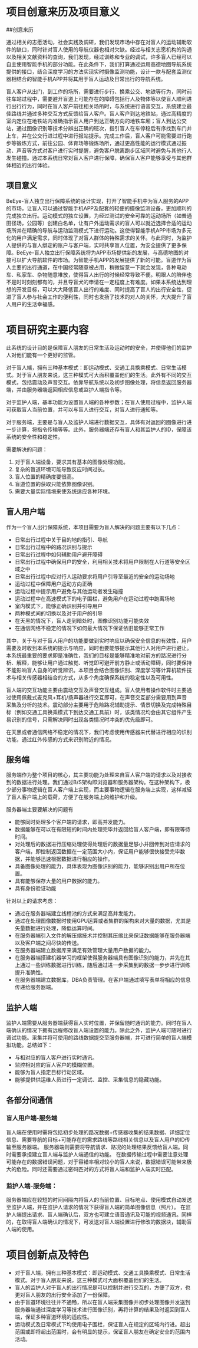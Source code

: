 # 项目创意来历及项目意义

##创意来历

通过相关的志愿活动，社会实践及调研，我们发现市场中存在对盲人的运动辅助软件的缺口，同时针对盲人使用的导航仪器也相对欠缺。经过与相关志愿机构的沟通以及相关文献资料的查询，我们发现，经过训练和专业的调试，许多盲人已经可以自主使用智能手机的部分功能。在此条件下，我们打算通过运用高德地图导航系统提供的接口，结合深度学习的方法实现实时摄像监测功能，设计一款与配套监测仪器相结合的智能手机APP并将其用于盲人运动及日常出行的导航系统。

盲人客户从出门，到工作的场所，需要进行步行、换乘公交、地铁等行为，同时前往车站过程中，需要避开盲道上可能存在的障碍包括行人及物体等以使盲人顺利进行出行行为，同时在盲人客户前往相关场所时，与系统进行语音交互，系统建立最佳路线并通过多种交互方式反馈给盲人客户。盲人客户到达地铁站，通过高精度的室内定位在地铁站内准确指示盲人用户到达正确方向的地铁车厢；盲人到达公交站，通过图像识别等技术分辨出正确的班次，指引盲人在车停稳后有序找到车门并上车，并在公交行进过程中进行报站提示。完成工作后，盲人客户可能需要进行跑步等锻炼方式，前往公园、体育场等锻炼场所，通过更高性能的运行模式通过振动、声音等方式对客户进行实时提醒，避免客户脱离跑步区域同时避免与其他行人发生碰撞。通过本系统日常对盲人客户进行保障，确保盲人客户能够享受与其他群体相近的出行体验。

## 项目意义

BeEye-盲人独立出行保障系统的设计实现，打开了智能手机中为盲人服务的APP的市场，让盲人可以通过智能手机APP及配套的轻便的摄像监测设备，更加顺利的完成独立出行。运动模式的独立设置，为经过测试的安全可靠的运动场所（如普通田径场，公园等）创建白名单，让有户外运动需求的盲人可以就近选择合适的运动场所并在精确的导航与运动监测模式下进行运动。这使得智能手机APP市场为多元化的用户满足需求，同时体现了对盲人群体的特殊需求的关怀。与此同时，为监护人提供的与盲人绑定的账户与客户端，实时共享盲人位置，为安全提供了更多保障。BeEye-盲人独立出行保障系统将为APP市场提供新的发展，与高德地图的对接可以扩大导航软件的市场。为智能手机APP的发展提供了新的可能。盲道作为盲人主要的出行通道，在中国经常随意被占用，稍微留意一下就会发现，各种电动车、私家车、杂物随意堆放，使得盲人出行的时候经常导致不便。明眼人的陪伴也不是时时刻刻都有的，并且导盲犬的申请在一定程度上有难度。如果本系统达到理想的开发目标，可以大大降低盲人出行的难度、同时提高了盲人的出行安全性，促进了盲人参与社会工作的便利性，同时也发扬了技术的对人的关怀，大大提升了盲人用户的生活幸福感。


 # 项目研究主要内容

此系统的设计目的是保障盲人朋友的日常生活及运动时的安全，并使得他们的监护人对他们能有一个更好的监管。

对于盲人端，拥有三种基本模式：即运动模式、交通工具换乘模式、日常生活模式。对于盲人朋友来说，这三种模式可大面积覆盖他们的生活。此外有不同的交互模式，包括震动及声音交互。依靠导航系统以及初步图像处理，将信息返回服务器端，并由服务器端返回相应信息或监护人端指令等。

对于监护人端，基本功能为设置盲人端的各种参数；在盲人使用过程中，监护人端可获取盲人当前位置，并可以与盲人进行交互，对盲人进行通知等。

对于服务端，主要是与盲人及监护人端进行数据交互，具体有对返回的图像进行进一步计算，将指令传输等等。此外，服务器端还存有盲人和其监护人的ID，保障该系统的安全性和稳定性。

需要解决的问题：

1. 对于盲人端设备，要求其有基本的图像处理功能。
2. 复杂的盲道环境可能导致反应时间过长。
3. 盲人位置的精确度要很高。
4. 盲道位置的获取只能依靠图像识别。
5. 需要大量实际情境来使系统适应各种环境。

 ## 盲人用户端

作为一个盲人出行保障系统，本项目需要为盲人解决的问题主要有以下几点：

- 日常出行过程中关于目的地的指引、导航
- 日常出行过程中的路况识别与提示
- 日常出行过程中如何辅助用户避开障碍
- 日常出行过程中确保用户的安全，利用相关技术将用户限制在人行道等安全区域之中
- 日常出行过程中应对行人运动要求将用户引导至最近的安全的运动场地
- 运动过程中保障用户运动方向正确
- 运动过程中提示用户避免与其他运动者发生碰撞
- 运动过程中在高速模式下的电子围栏，避免用户在运动过程中跑离场地
- 室内模式下，能够正确识别并引导用户
- 两种模式间的切换以及对于用户的引导
- 在天黑的情况下，盲人走到暗处时，图像识别功能可能失效
- 在通信网络不稳定的情况下如何最大情况下保证依旧能够正常工作

其中，关于与对于盲人用户的功能要做到实时响应以确保安全信息的有效性，用户需要及时收到本系统的提示与响应，同时也要能够提示其他行人对用户进行避让。本系统最重要的要求即是准确性，我们的目标是能够精准地对前方的路况进行分析、解释，能够让用户通过触觉、听觉即可避开前方静止或活动障碍，同时要保持不能影响盲人自身的听觉辨识。本项目会结合图像识别、深度学习等计算机软件技术与相关传感器相结合的方式，从多个角度确保系统的稳定性以及可用性。

盲人端的交互功能主要由震动交互及声音交互组成。盲人使用者操作软件时主要通过使用佩戴式麦克风+耳机/扬声器进行交互即可，在声音交互部分需要用到声音采集及分析的技术。震动部分主要用于危险路况辅助提示、情景切换及完成特殊目标（例如交通工具换乘模式下到达交通工具前）时，该类情况均会由其它组件产生易识别的信号，只需解决同时出现各类情况时冲突的优先级即可。

在天黑或者通信网络不稳定的情况下，我们考虑使用传感器来代替进行相应的识别功能，通过红外传感的方式来识别附近的情况。

## 服务端

服务端作为整个项目的核心，其主要功能为处理来自盲人客户端的请求以及对接收到的数据进行处理。我们通过B/S架构即浏览器和服务器架构。在这种架构下，极少部分事物逻辑在盲人客户端上实现，而主要事物逻辑在服务端上实现，这样减轻了盲人客户端上的载荷，方便了在服务端上的维护和升级。

服务器端主要要解决的问题有

- 能够同时处理多个客户端的请求，即高并发能力。
- 数据能够在可以在有限短的时间内处理完毕并返回给盲人客户端，即有限等待时间。
- 对处理后的数据进行压缩处理使得处理后的数据量足够小并回传到对应请求的客户端，即控制返回数据在一定范围大小内，保证用户能够很快接受完毕数据，并能够迅速根据数据进行相应的操作。
- 具备图像处理的能力，具体表现为图像识别的能力，能够识别出用户所在位置。
- 具有能够保存大量的用户数据的能力。
- 具有身份验证功能

针对以上的请求考虑：

- 通过在服务器端建立线程池的方式来满足高并发能力。
- 通过在处理图像数据时使用GPU运算或者集群的架构来对大量的数据，尤其是矢量数据进行处理，降低运算时间。
- 在服务器端引入文件的解压缩技术并控制其压缩比来保证数据能够在服务器端以及客户端之间尽快的传送。
- 在服务器端建立数据库来满足有效管理大量用户数据的能力。
- 在服务器端搭建机器学习的框架使得服务器端具有图像识别的能力，并先在其上通过一些训练数据进行训练，随后通过进一步采集到的数据一步步进行训练提升准确性。
- 在服务器端建立数据库，DBA负责管理。在客户端通过填写表单将相应的信息传递给服务器端。

## 监护人端

监护人端需要从服务器端获得盲人实时位置，并保留随时通讯的能力。同时在盲人端确认的情况下拥有远程修改盲人端设置的能力。除此之外，监护人端可随时进行调试功能。采集并将可使用的路线数据提交至服务器端，并可进行简单的盲人端模拟功能。总结如下：

- 与相对应的盲人客户进行实时通讯。
- 监控相对应的盲人客户的模糊位置。
- 能够为盲人指定目标行动区域。
- 能够提供供运维人员进行一定调试、监控、采集信息的隐藏功能。

## 各部分间通信

###  盲人用户端-服务端

盲人端在使用时需将包括初步处理的路况数据+传感器收集的结果数据、详细定位信息、需要导航的目标+可能存在的需求路线等路线相关信息以及盲人用户的ID传输至服务器端。
服务器端则需要将导航请求、路况的处理结果反馈给盲人端。同时需要承担建立盲人端与监护人端通信的功能。
在数据传输过程中需要注意处理可能存在的数据错误问题，对于容错率相对较小的盲人来说，数据错误可能带来极大的危险。同时还需要通过密码匹对的方式将盲人端和监护人端实时匹配。

### 监护人端-服务端：

服务器端应在较短的时间间隔内将盲人的当前位置、目标地点、使用模式自动发送至监护人端，并在监护人请求的情况下获得盲人端的简单图像信息（照片）。
在监护人端提出请求、盲人端确认后，双方也可建立语音通讯及可能的视频通讯。同样的，在取得盲人端确认的情况下，可发送对盲人端设置进行修改的数据块，辅助盲人端的使用。

# 项目创新点及特色

- 对于盲人端，拥有三种基本模式：即运动模式、交通工具换乘模式、日常生活模式。对于盲人朋友来说，这三种模式可大面积覆盖他们的生活。
- 盲人的监护人对于盲人的出行情况是可以控制并进行交互的，方便了双方，也更对盲人朋友的出行安全添加了一份保障。
- 由于盲道环境往往并不通畅，所以在盲人端采集图像并初步处理图像并发送到服务器端通过深度学习等技术进行图像识别，再将计算的结果及时返回到盲人端，保证多种盲道环境的适应性。
- 运动模式及日常模式下均使用电子围栏，保证盲人在规定的区域内行进。超出范围或即将超出范围时，会有明显的提示，保证盲人朋友在确定安全的范围内活动。